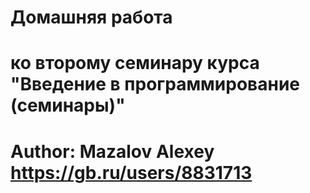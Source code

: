 # Домашняя работа
# ко второму семинару курса "Введение в программирование (семинары)"
# Author: Mazalov Alexey https://gb.ru/users/8831713

